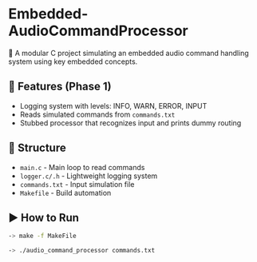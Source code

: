 # Embedded-AudioCommandProcessor
🎯 A modular C project simulating an embedded audio command handling system using key embedded concepts.

## 🔧 Features (Phase 1)
- Logging system with levels: INFO, WARN, ERROR, INPUT
- Reads simulated commands from `commands.txt`
- Stubbed processor that recognizes input and prints dummy routing

## 📁 Structure
- `main.c` - Main loop to read commands
- `logger.c/.h` - Lightweight logging system
- `commands.txt` - Input simulation file
- `Makefile` - Build automation

## ▶️ How to Run
```bash
-> make -f MakeFile

-> ./audio_command_processor commands.txt
